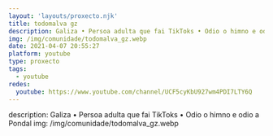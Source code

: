 ```yaml
---
layout: 'layouts/proxecto.njk'
title: todomalva gz
description: Galiza • Persoa adulta que fai TikToks • Odio o himno e odio a Pondal
img: /img/comunidade/todomalva_gz.webp
date: 2021-04-07 20:55:27
platform: youtube
type: proxecto
tags:
  - youtube
redes:
  youtube: https://www.youtube.com/channel/UCF5cyKbU927wm4PDI7LTY6Q
---
```

description: Galiza • Persoa adulta que fai TikToks • Odio o himno e odio a Pondal
img: /img/comunidade/todomalva_gz.webp
